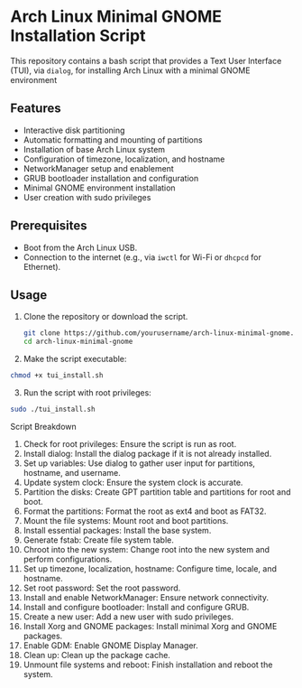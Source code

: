 # Arch Linux Minimal GNOME Installation Script

This repository contains a bash script that provides a Text User Interface (TUI), via `dialog`, for installing Arch Linux with a minimal GNOME environment

## Features

- Interactive disk partitioning
- Automatic formatting and mounting of partitions
- Installation of base Arch Linux system
- Configuration of timezone, localization, and hostname
- NetworkManager setup and enablement
- GRUB bootloader installation and configuration
- Minimal GNOME environment installation
- User creation with sudo privileges

## Prerequisites

- Boot from the Arch Linux USB.
- Connection to the internet (e.g., via `iwctl` for Wi-Fi or `dhcpcd` for Ethernet).

## Usage

1. Clone the repository or download the script.

   ```bash
   git clone https://github.com/yourusername/arch-linux-minimal-gnome.git
   cd arch-linux-minimal-gnome

2. Make the script executable:

```bash
chmod +x tui_install.sh
```

3. Run the script with root privileges:
```bash
sudo ./tui_install.sh
```

Script Breakdown

1. Check for root privileges: Ensure the script is run as root.
2. Install dialog: Install the dialog package if it is not already installed.
3. Set up variables: Use dialog to gather user input for partitions, hostname, and username.
4. Update system clock: Ensure the system clock is accurate.
5. Partition the disks: Create GPT partition table and partitions for root and boot.
6. Format the partitions: Format the root as ext4 and boot as FAT32.
7. Mount the file systems: Mount root and boot partitions.
8. Install essential packages: Install the base system.
9. Generate fstab: Create file system table.
10. Chroot into the new system: Change root into the new system and perform configurations.
11. Set up timezone, localization, hostname: Configure time, locale, and hostname.
12. Set root password: Set the root password.
13. Install and enable NetworkManager: Ensure network connectivity.
14. Install and configure bootloader: Install and configure GRUB.
15. Create a new user: Add a new user with sudo privileges.
16. Install Xorg and GNOME packages: Install minimal Xorg and GNOME packages.
17. Enable GDM: Enable GNOME Display Manager.
18. Clean up: Clean up the package cache.
19. Unmount file systems and reboot: Finish installation and reboot the system.
